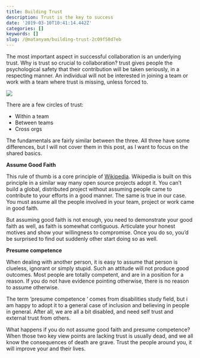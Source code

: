 ```yaml
---
title: Building Trust
description: Trust is the key to success
date: '2019-03-10T10:41:14.442Z'
categories: []
keywords: []
slug: /@matanyam/building-trust-2c09f58d7eb
---
```


The most important aspect in successful collaboration is an underlying trust. Why is trust so crucial to collaboration? trust gives people the psychological safety that their contribution will be taken seriously, in a respecting manner. An individual will not be interested in joining a team or work with a team where trust is missing, unless forced to.

![](img/0__xKd0WPUgOz82ZW9U.jpg)

There are a few circles of trust:

*   Within a team
*   Between teams
*   Cross orgs

The fundamentals are fairly similar between the three. All three have some differences, but I will not cover them in this post, as I want to focus on the shared basics.

**Assume Good Faith**

This rule of thumb is a core principle of [Wikipedia](https://en.wikipedia.org/wiki/Wikipedia:Assume_good_faith). Wikipedia is built on this principle in a similar way many open source projects adopt it. You can’t build a global, distributed project without assuming people came to contribute to your efforts in a good manner. The same is true in our case. You must assume all the people involved in your team, project or work came in good faith.

But assuming good faith is not enough, you need to demonstrate your good faith as well, as faith is somewhat contiguous. Articulate your honest motives and show your willingness to compromise. Once you do so, you’d be surprised to find out suddenly other start doing so as well.

**Presume competence**

When dealing with another person, it is easy to assume that person is clueless, ignorant or simply stupid. Such an attitude will not produce good outcomes. Most people are totally competent, and are in a position for a reason. If you do not have evidence pointing otherwise, there is no reason to assume otherwise.

The term ‘presume competence ‘ comes from disabilities study field, but i am happy to adopt it to a general case of inclusion and believing in people in general. After all, we are all a bit disabled, and need self trust and external trust from others.

What happens if you do not assume good faith and presume competence? When those two key view points are lacking trust is usually dead, and we all know the consequences of death are grave. Trust the people around you, it will improve your and their lives.
